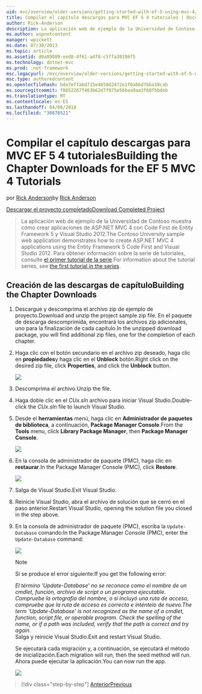```yaml
---
uid: mvc/overview/older-versions/getting-started-with-ef-5-using-mvc-4/building-the-ef5-mvc4-chapter-downloads
title: Compilar el capítulo descargas para MVC EF 5 4 tutoriales | Documentos de Microsoft
author: Rick-Anderson
description: La aplicación web de ejemplo de la Universidad de Contoso muestra cómo crear aplicaciones de ASP.NET MVC 4 mediante Code First de Entity Framework 5 y Visual Studio...
ms.author: aspnetcontent
manager: wpickett
ms.date: 07/30/2013
ms.topic: article
ms.assetid: d0a89089-eed8-4f61-a478-c5ffa30186f5
ms.technology: dotnet-mvc
ms.prod: .net-framework
msc.legacyurl: /mvc/overview/older-versions/getting-started-with-ef-5-using-mvc-4/building-the-ef5-mvc4-chapter-downloads
msc.type: authoredcontent
ms.openlocfilehash: bda7effabd715e4658d2472e1f0a66d7bba18cab
ms.sourcegitcommit: f8852267f463b62d7f975e56bea9aa3f68fbbdeb
ms.translationtype: MT
ms.contentlocale: es-ES
ms.lasthandoff: 04/06/2018
ms.locfileid: "30878521"
---
```

<a name="building-the-chapter-downloads-for-the-ef-5-mvc-4-tutorials"></a><span data-ttu-id="a0ec0-103">Compilar el capítulo descargas para MVC EF 5 4 tutoriales</span><span class="sxs-lookup"><span data-stu-id="a0ec0-103">Building the Chapter Downloads for the EF 5 MVC 4 Tutorials</span></span>
====================
<span data-ttu-id="a0ec0-104">por [Rick Anderson](https://github.com/Rick-Anderson)</span><span class="sxs-lookup"><span data-stu-id="a0ec0-104">by [Rick Anderson](https://github.com/Rick-Anderson)</span></span>

[<span data-ttu-id="a0ec0-105">Descargar el proyecto completado</span><span class="sxs-lookup"><span data-stu-id="a0ec0-105">Download Completed Project</span></span>](http://code.msdn.microsoft.com/Getting-Started-with-dd0e2ed8)

> <span data-ttu-id="a0ec0-106">La aplicación web de ejemplo de la Universidad de Contoso muestra cómo crear aplicaciones de ASP.NET MVC 4 con Code First de Entity Framework 5 y Visual Studio 2012.</span><span class="sxs-lookup"><span data-stu-id="a0ec0-106">The Contoso University sample web application demonstrates how to create ASP.NET MVC 4 applications using the Entity Framework 5 Code First and Visual Studio 2012.</span></span> <span data-ttu-id="a0ec0-107">Para obtener información sobre la serie de tutoriales, consulte [el primer tutorial de la serie](creating-an-entity-framework-data-model-for-an-asp-net-mvc-application.md).</span><span class="sxs-lookup"><span data-stu-id="a0ec0-107">For information about the tutorial series, see [the first tutorial in the series](creating-an-entity-framework-data-model-for-an-asp-net-mvc-application.md).</span></span>


## <a name="building-the-chapter-downloads"></a><span data-ttu-id="a0ec0-108">Creación de las descargas de capítulo</span><span class="sxs-lookup"><span data-stu-id="a0ec0-108">Building the Chapter Downloads</span></span>

1. <span data-ttu-id="a0ec0-109">Descargue y descomprima el archivo zip de ejemplo de proyecto.</span><span class="sxs-lookup"><span data-stu-id="a0ec0-109">Download and unzip the  project sample zip file.</span></span> <span data-ttu-id="a0ec0-110">En el paquete de descarga descomprimida, encontrará los archivos zip adicionales, uno para la finalización de cada capítulo.</span><span class="sxs-lookup"><span data-stu-id="a0ec0-110">In the unzipped download package, you will find additional zip files, one for the completion of each chapter.</span></span>
2. <span data-ttu-id="a0ec0-111">Haga clic con el botón secundario en el archivo zip deseado, haga clic en **propiedades**y haga clic en el **Unblock** botón.</span><span class="sxs-lookup"><span data-stu-id="a0ec0-111">Right click on the desired zip file, click **Properties**, and click the **Unblock** button.</span></span>  
  
    ![](building-the-ef5-mvc4-chapter-downloads/_static/image1.png)
3. <span data-ttu-id="a0ec0-112">Descomprima el archivo.</span><span class="sxs-lookup"><span data-stu-id="a0ec0-112">Unzip the file.</span></span>
4. <span data-ttu-id="a0ec0-113">Haga doble clic en el *CUx.sln* archivo para iniciar Visual Studio.</span><span class="sxs-lookup"><span data-stu-id="a0ec0-113">Double-click the *CUx.sln* file to launch Visual Studio.</span></span>
5. <span data-ttu-id="a0ec0-114">Desde el **herramientas** menú, haga clic en **Administrador de paquetes de biblioteca**, a continuación, **Package Manager Console**.</span><span class="sxs-lookup"><span data-stu-id="a0ec0-114">From the **Tools** menu, click **Library Package Manager**, then **Package Manager Console**.</span></span>  
  
    ![](building-the-ef5-mvc4-chapter-downloads/_static/image2.png)
6. <span data-ttu-id="a0ec0-115">En la consola de administrador de paquete (PMC), haga clic en **restaurar**.</span><span class="sxs-lookup"><span data-stu-id="a0ec0-115">In the Package Manager Console (PMC), click **Restore**.</span></span>  
  
    ![](building-the-ef5-mvc4-chapter-downloads/_static/image3.png)
7. <span data-ttu-id="a0ec0-116">Salga de Visual Studio.</span><span class="sxs-lookup"><span data-stu-id="a0ec0-116">Exit Visual Studio.</span></span>
8. <span data-ttu-id="a0ec0-117">Reinicie Visual Studio, abra el archivo de solución que se cerró en el paso anterior.</span><span class="sxs-lookup"><span data-stu-id="a0ec0-117">Restart Visual Studio, opening the solution file you closed in the step above.</span></span>
9. <span data-ttu-id="a0ec0-118">En la consola de administrador de paquete (PMC), escriba la `Update-Database` comando:</span><span class="sxs-lookup"><span data-stu-id="a0ec0-118">In the Package Manager Console (PMC), enter the `Update-Database` command:</span></span>  
  
    ![](building-the-ef5-mvc4-chapter-downloads/_static/image4.png)  

    > [!NOTE]
    > <span data-ttu-id="a0ec0-119">Si se produce el error siguiente:</span><span class="sxs-lookup"><span data-stu-id="a0ec0-119">If you get the following error:</span></span>  
    >   
    >  <span data-ttu-id="a0ec0-120">*El término 'Update-Database' no se reconoce como el nombre de un cmdlet, función, archivo de script o un programa ejecutable. Compruebe la ortografía del nombre, o si incluyó una ruta de acceso, compruebe que la ruta de acceso es correcta e inténtelo de nuevo.*</span><span class="sxs-lookup"><span data-stu-id="a0ec0-120">*The term 'Update-Database' is not recognized as the name of a cmdlet, function, script file, or operable program. Check the spelling of the name, or if a path was included, verify that the path is correct and try again.*</span></span>  
    > <span data-ttu-id="a0ec0-121">Salga y reinicie Visual Studio.</span><span class="sxs-lookup"><span data-stu-id="a0ec0-121">Exit and restart Visual Studio.</span></span>

    <span data-ttu-id="a0ec0-122">Se ejecutará cada migración y, a continuación, se ejecutará el método de inicialización.</span><span class="sxs-lookup"><span data-stu-id="a0ec0-122">Each migration will run, then the seed method will run.</span></span> <span data-ttu-id="a0ec0-123">Ahora puede ejecutar la aplicación.</span><span class="sxs-lookup"><span data-stu-id="a0ec0-123">You can now run the app.</span></span>

    ![](building-the-ef5-mvc4-chapter-downloads/_static/image5.png)

> [!div class="step-by-step"]
> [<span data-ttu-id="a0ec0-124">Anterior</span><span class="sxs-lookup"><span data-stu-id="a0ec0-124">Previous</span></span>](advanced-entity-framework-scenarios-for-an-mvc-web-application.md)
